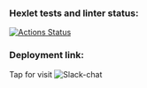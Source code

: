 ### Hexlet tests and linter status:
[![Actions Status](https://github.com/AlexeyChi/frontend-project-12/actions/workflows/hexlet-check.yml/badge.svg)](https://github.com/AlexeyChi/frontend-project-12/actions)

### Deployment link:

Tap for visit ![Slack-chat](https://frontend-project-12-6l2f.onrender.com/)